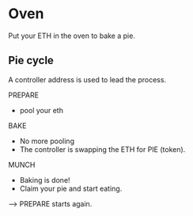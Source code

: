 # Oven

Put your ETH in the oven to bake a pie.


## Pie cycle

A controller address is used to lead the process.

PREPARE
- pool your eth

BAKE
- No more pooling
- The controller is swapping the ETH for PIE (token).

MUNCH
- Baking is done!
- Claim your pie and start eating.

--> PREPARE starts again.
